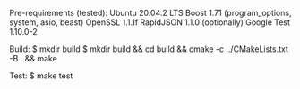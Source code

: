 Pre-requirements (tested):
Ubuntu 20.04.2 LTS
Boost 1.71 (program_options, system, asio, beast)
OpenSSL 1.1.1f
RapidJSON 1.1.0
(optionally) Google Test 1.10.0-2

Build:
$ mkdir build
$ mkdir build && cd build && cmake -c ../CMakeLists.txt -B . && make

Test:
$ make test
